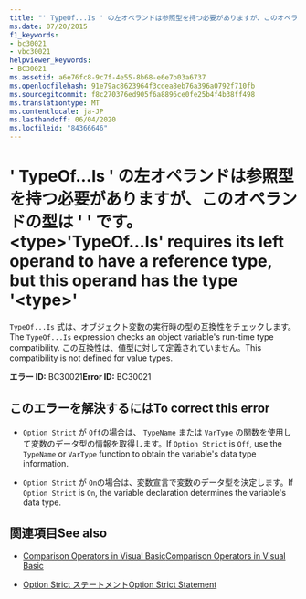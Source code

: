 ```yaml
---
title: "' TypeOf...Is ' の左オペランドは参照型を持つ必要がありますが、このオペランドの型は ' ' です。 <type>"
ms.date: 07/20/2015
f1_keywords:
- bc30021
- vbc30021
helpviewer_keywords:
- BC30021
ms.assetid: a6e76fc8-9c7f-4e55-8b68-e6e7b03a6737
ms.openlocfilehash: 91e79ac8623964f3cdea8eb76a396a0792f710fb
ms.sourcegitcommit: f8c270376ed905f6a8896ce0fe25b4f4b38ff498
ms.translationtype: MT
ms.contentlocale: ja-JP
ms.lasthandoff: 06/04/2020
ms.locfileid: "84366646"
---
```

# <a name="typeofis-requires-its-left-operand-to-have-a-reference-type-but-this-operand-has-the-type-type"></a><span data-ttu-id="d561a-102">' TypeOf...Is ' の左オペランドは参照型を持つ必要がありますが、このオペランドの型は ' ' です。 \<type></span><span class="sxs-lookup"><span data-stu-id="d561a-102">'TypeOf...Is' requires its left operand to have a reference type, but this operand has the type '\<type>'</span></span>
<span data-ttu-id="d561a-103">`TypeOf...Is` 式は、オブジェクト変数の実行時の型の互換性をチェックします。</span><span class="sxs-lookup"><span data-stu-id="d561a-103">The `TypeOf...Is` expression checks an object variable's run-time type compatibility.</span></span> <span data-ttu-id="d561a-104">この互換性は、値型に対して定義されていません。</span><span class="sxs-lookup"><span data-stu-id="d561a-104">This compatibility is not defined for value types.</span></span>  
  
 <span data-ttu-id="d561a-105">**エラー ID:** BC30021</span><span class="sxs-lookup"><span data-stu-id="d561a-105">**Error ID:** BC30021</span></span>  
  
## <a name="to-correct-this-error"></a><span data-ttu-id="d561a-106">このエラーを解決するには</span><span class="sxs-lookup"><span data-stu-id="d561a-106">To correct this error</span></span>  
  
- <span data-ttu-id="d561a-107">`Option Strict` が `Off`の場合は、 `TypeName` または `VarType` の関数を使用して変数のデータ型の情報を取得します。</span><span class="sxs-lookup"><span data-stu-id="d561a-107">If `Option Strict` is `Off`, use the `TypeName` or `VarType` function to obtain the variable's data type information.</span></span>  
  
- <span data-ttu-id="d561a-108">`Option Strict` が `On`の場合は、変数宣言で変数のデータ型を決定します。</span><span class="sxs-lookup"><span data-stu-id="d561a-108">If `Option Strict` is `On`, the variable declaration determines the variable's data type.</span></span>  
  
## <a name="see-also"></a><span data-ttu-id="d561a-109">関連項目</span><span class="sxs-lookup"><span data-stu-id="d561a-109">See also</span></span>

- [<span data-ttu-id="d561a-110">Comparison Operators in Visual Basic</span><span class="sxs-lookup"><span data-stu-id="d561a-110">Comparison Operators in Visual Basic</span></span>](../programming-guide/language-features/operators-and-expressions/comparison-operators.md)

- [<span data-ttu-id="d561a-111">Option Strict ステートメント</span><span class="sxs-lookup"><span data-stu-id="d561a-111">Option Strict Statement</span></span>](../language-reference/statements/option-strict-statement.md)
